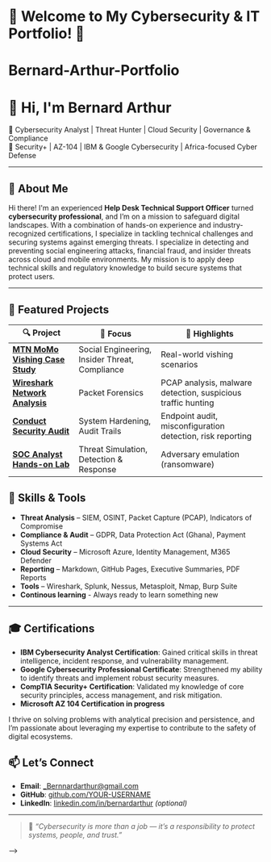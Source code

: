 # 🌟 Welcome to My Cybersecurity & IT Portfolio! 🔐
# Bernard-Arthur-Portfolio
# 👋 Hi, I'm Bernard Arthur

🎯 Cybersecurity Analyst | Threat Hunter | Cloud Security | Governance & Compliance  
💼 Security+ | AZ-104 | IBM & Google Cybersecurity | Africa-focused Cyber Defense  

---

## 🔎 About Me



Hi there! I'm an experienced **Help Desk Technical Support Officer** turned **cybersecurity professional**, and I’m on a mission to safeguard digital landscapes. With a combination of hands-on experience and industry-recognized certifications, I specialize in tackling technical challenges and securing systems against emerging threats.
I specialize in detecting and preventing social engineering attacks, financial fraud, and insider threats across cloud and mobile environments. My mission is to apply deep technical skills and regulatory knowledge to build secure systems that protect users.

---

## 🧪 Featured Projects

| 🔍 Project | 🔐 Focus | 📄 Highlights |
|-----------|----------|---------------|
| [**MTN MoMo Vishing Case Study**](https://github.com/arthur8-source/Momo-case-study.git)| Social Engineering, Insider Threat, Compliance | Real-world vishing scenarios| Insider threats
| [**Wireshark Network Analysis**](https://github.com/arthur8-source/Wireshark-Network-Analysis) | Packet Forensics | PCAP analysis, malware detection, suspicious traffic hunting |
| [**Conduct Security Audit**](https://github.com/arthur8-source/Conduct-Security-Audit) | System Hardening, Audit Trails | Endpoint audit, misconfiguration detection, risk reporting 
| [**SOC Analyst Hands-on Lab**](https://github.com/arthur8-source/SOC-Analyst-Hands-on-Lab) | Threat Simulation, Detection & Response | Adversary emulation (ransomware)| Detection rule creation  



## 🧠 Skills & Tools
 
- **Threat Analysis** – SIEM, OSINT, Packet Capture (PCAP), Indicators of Compromise  
- **Compliance & Audit** – GDPR, Data Protection Act (Ghana), Payment Systems Act  
- **Cloud Security** – Microsoft Azure, Identity Management, M365 Defender  
- **Reporting** – Markdown, GitHub Pages, Executive Summaries, PDF Reports  
- **Tools** – Wireshark, Splunk, Nessus, Metasploit, Nmap, Burp Suite
- **Continous learning** - Always ready to learn something new 

---

## 🎓 Certifications

-  **IBM Cybersecurity Analyst Certification**: Gained critical skills in threat intelligence, incident response, and vulnerability management.
-  **Google Cybersecurity Professional Certificate**: Strengthened my ability to identify threats and implement robust security measures.
-  **CompTIA Security+ Certification**: Validated my knowledge of core security principles, access management, and risk mitigation.
-  **Microsoft AZ 104 Certification in progress**

I thrive on solving problems with analytical precision and persistence, and I’m passionate about leveraging my expertise to contribute to the safety of digital ecosystems.
 
## 📫 Let’s Connect

- **Email**: _Bernnardarthur@gmail.com  
- **GitHub**: [github.com/YOUR-USERNAME](https://github.com/arthur8-source)  
- **LinkedIn**: [linkedin.com/in/bernardarthur](https://linkedin.com/in/YOUR-LINKEDIN) *(optional)*  

---

> 🔐 *“Cybersecurity is more than a job — it’s a responsibility to protect systems, people, and trust.”*


-->
